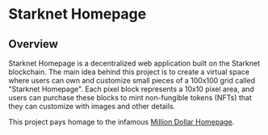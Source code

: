 # Starknet Homepage

## Overview

Starknet Homepage is a decentralized web application built on the Starknet blockchain. The main idea behind this project is to create a virtual space where users can own and customize small pieces of a 100x100 grid called "Starknet Homepage". Each pixel block represents a 10x10 pixel area, and users can purchase these blocks to mint non-fungible tokens (NFTs) that they can customize with images and other details.

This project pays homage to the infamous [Million Dollar Homepage](http://www.milliondollarhomepage.com/).
